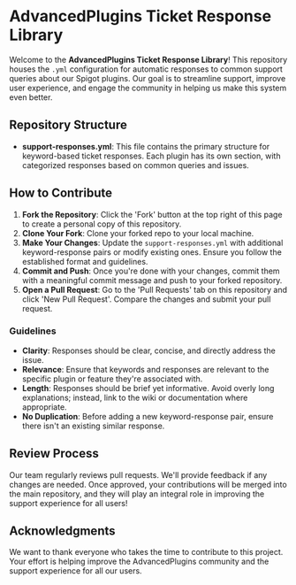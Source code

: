 # AdvancedPlugins Ticket Response Library

Welcome to the **AdvancedPlugins Ticket Response Library**! This repository houses the `.yml` configuration for automatic responses to common support queries about our Spigot plugins. Our goal is to streamline support, improve user experience, and engage the community in helping us make this system even better.

## Repository Structure

- **support-responses.yml**: This file contains the primary structure for keyword-based ticket responses. Each plugin has its own section, with categorized responses based on common queries and issues.

## How to Contribute

1. **Fork the Repository**: Click the 'Fork' button at the top right of this page to create a personal copy of this repository.
2. **Clone Your Fork**: Clone your forked repo to your local machine.
3. **Make Your Changes**: Update the `support-responses.yml` with additional keyword-response pairs or modify existing ones. Ensure you follow the established format and guidelines.
4. **Commit and Push**: Once you're done with your changes, commit them with a meaningful commit message and push to your forked repository.
5. **Open a Pull Request**: Go to the 'Pull Requests' tab on this repository and click 'New Pull Request'. Compare the changes and submit your pull request.

### Guidelines

- **Clarity**: Responses should be clear, concise, and directly address the issue.
- **Relevance**: Ensure that keywords and responses are relevant to the specific plugin or feature they're associated with.
- **Length**: Responses should be brief yet informative. Avoid overly long explanations; instead, link to the wiki or documentation where appropriate.
- **No Duplication**: Before adding a new keyword-response pair, ensure there isn't an existing similar response.

## Review Process

Our team regularly reviews pull requests. We'll provide feedback if any changes are needed. Once approved, your contributions will be merged into the main repository, and they will play an integral role in improving the support experience for all users!

## Acknowledgments

We want to thank everyone who takes the time to contribute to this project. Your effort is helping improve the AdvancedPlugins community and the support experience for all our users.
